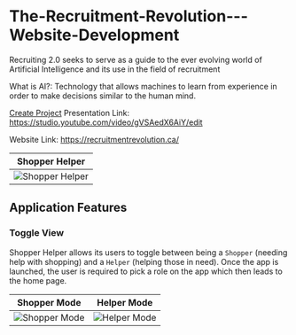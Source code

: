 # The-Recruitment-Revolution---Website-Development
Recruiting 2.0 seeks to serve as a guide to the ever evolving world of Artificial Intelligence and its use in the field of recruitment

What is AI?: Technology that allows machines to learn from experience in order to make decisions similar to the human mind.


<a href="#" class="Presentation Link: https://studio.youtube.com/video/gVSAedX6AiY/edit">Create Project</a>
Presentation Link: https://studio.youtube.com/video/gVSAedX6AiY/edit

Website Link: https://recruitmentrevolution.ca/

| Shopper Helper    |
| :------------: |
| ![Shopper Helper](screenshots/shopper_helper.png) |

## Application Features

### Toggle View

Shopper Helper allows its users to toggle between being a `Shopper` (needing help with shopping) and a `Helper` (helping those in need). 
Once the app is launched, the user is required to pick a role on the app which then leads to the home page.

| Shopper Mode    | Helper Mode   |
| :------------: | :----------: |
| ![Shopper Mode](screenshots/shopper_switchmode.png) | ![Helper Mode](screenshots/helper_switchmode.png) |
